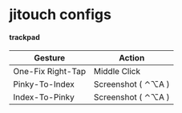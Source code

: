 # jitouch configs

#### trackpad

| Gesture           | Action              |
| ----------------- | ------------------- |
| One-Fix Right-Tap | Middle Click        |
| Pinky-To-Index    | Screenshot ( ⌃⌥A ) |
| Index-To-Pinky    | Screenshot ( ⌃⌥A ) |
